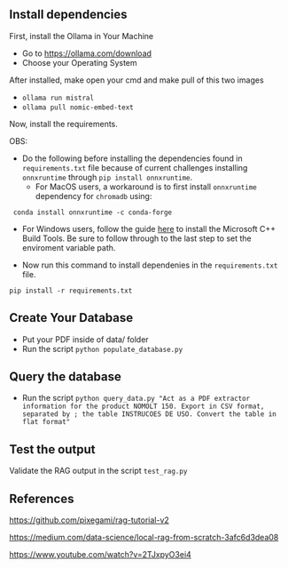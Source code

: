 ## Install dependencies

First, install the Ollama in Your Machine

- Go to https://ollama.com/download
- Choose your Operating System

After installed, make open your cmd and make pull of this two images
- ```ollama run mistral```
- ```ollama pull nomic-embed-text```

Now, install the requirements.

OBS:
- Do the following before installing the dependencies found in ```requirements.txt``` file because of current challenges installing ```onnxruntime``` through ```pip install onnxruntime```.
  - For MacOS users, a workaround is to first install ```onnxruntime``` dependency for ```chromadb``` using:

```
 conda install onnxruntime -c conda-forge
```

  - For Windows users, follow the guide [here](https://github.com/bycloudai/InstallVSBuildToolsWindows?tab=readme-ov-file) to install the Microsoft C++ Build Tools. Be sure to follow through to the last step to set the enviroment variable path.

- Now run this command to install dependenies in the ```requirements.txt``` file.

```
pip install -r requirements.txt
```

## Create Your Database

- Put your PDF inside of data/ folder
- Run the script ```python populate_database.py```

## Query the database

- Run the script ```python query_data.py "Act as a PDF extractor information for the product NOMOLT 150. Export in CSV format, separated by ; the table INSTRUCOES DE USO. Convert the table in flat format"```

## Test the output

Validate the RAG output in the script ```test_rag.py```

## References

https://github.com/pixegami/rag-tutorial-v2

https://medium.com/data-science/local-rag-from-scratch-3afc6d3dea08

https://www.youtube.com/watch?v=2TJxpyO3ei4

